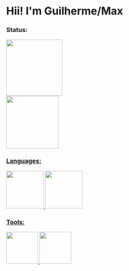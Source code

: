 # Hii! I'm Guilherme/Max


### Status:
<div>
  <a href="https://github.com/seu-GuilhermeLimaSTN">
  <img height="150en" src="https://github-readme-stats.vercel.app/api?username=GuilhermeLimaSTN&theme=midnight-purple&show_icons=true&hide_border=true&count_private=false" /> </br>
  <img height="140en" src="https://github-readme-stats.vercel.app/api/top-langs/?username=GuilhermeLimaSTN&theme=midnight-purple&show_icons=true&hide_border=true&layout=compact" />
</div>


### Languages:
<div>
    <img src="https://cdn.jsdelivr.net/gh/devicons/devicon/icons/java/java-plain.svg" height="100" /> 
    <img src="https://cdn.jsdelivr.net/gh/devicons/devicon/icons/c/c-original.svg" height="100" />
</div>


### Tools:
<div>
    <img src="https://cdn.jsdelivr.net/gh/devicons/devicon/icons/git/git-original.svg" height="85" />
    <img src="https://cdn.jsdelivr.net/gh/devicons/devicon/icons/vscode/vscode-original.svg" height="85"/>
</div>
